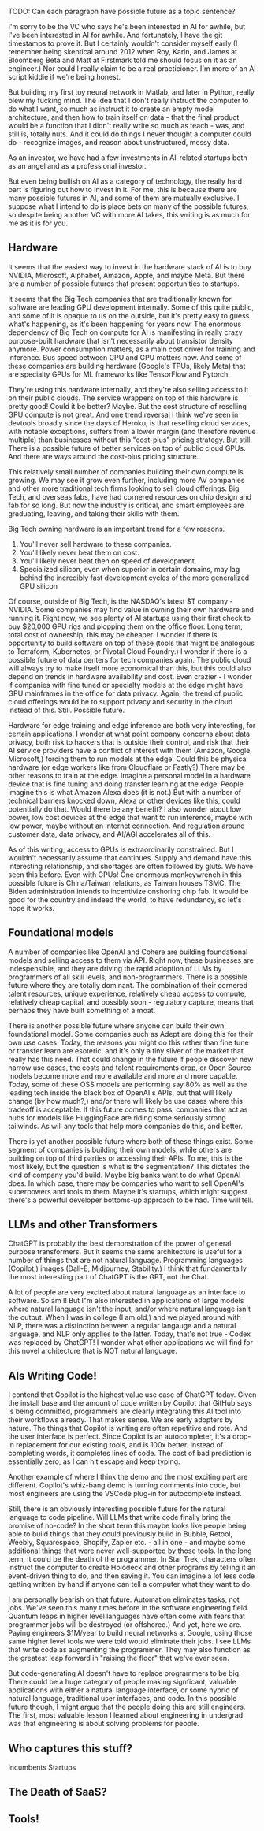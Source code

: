 TODO: Can each paragraph have possible future as a topic sentence?


I'm sorry to be the VC who says he's been interested in AI for awhile, but I've been interested in AI for awhile. And fortunately, I have the git timestamps to prove it. But I certainly wouldn't consider myself early (I remember being skeptical around 2012 when Roy, Karin, and James at Bloomberg Beta and Matt at Firstmark told me should focus on it as an engineer.) Nor could I really claim to be a real practicioner. I'm more of an AI script kiddie if we're being honest.

But building my first toy neural network in Matlab, and later in Python, really blew my fucking mind. The idea that I don't really instruct the computer to do what I want, so much as instruct it to create an empty model architecture, and then how to train itself on data - that the final product would be a function that I didn't really write so much as teach - was, and still is, totally nuts. And it could do things I never thought a computer could do - recognize images, and reason about unstructured, messy data.

As an investor, we have had a few investments in AI-related startups both as an angel and as a professional investor.

But even being bullish on AI as a category of technology, the really hard part is figuring out how to invest in it. For me, this is because there are many possible futures in AI, and some of them are mutually exclusive. I suppose what I intend to do is place bets on many of the possible futures, so despite being another VC with more AI takes, this writing is as much for me as it is for you.

Hardware
---
It seems that the easiest way to invest in the hardware stack of AI is to buy NVIDIA, Microsoft, Alphabet, Amazon, Apple, and maybe Meta. But there are a number of possible futures that present opportunities to startups.

It seems that the Big Tech companies that are traditionally known for software are leading GPU development internally. Some of this quite public, and some of it is opaque to us on the outside, but it's pretty easy to guess what's happening, as it's been happening for years now. The enormous dependency of Big Tech on compute for AI is manifesting in really crazy purpose-built hardware that isn't necessarily about transistor density anymore. Power consumption matters, as a main cost driver for training and inference. Bus speed between CPU and GPU matters now. And some of these companies are building hardware (Google's TPUs, likely Meta) that are specialty GPUs for ML frameworks like TensorFlow and Pytorch.

They're using this hardware internally, and they're also selling access to it on their public clouds. The service wrappers on top of this hardware is pretty good! Could it be better? Maybe. But the cost structure of reselling GPU compute is not great. And one trend reversal I think we've seen in devtools broadly since the days of Heroku, is that reselling cloud services, with notable exceptions, suffers from a lower margin (and therefore revenue multiple) than businesses without this "cost-plus" pricing strategy. But still. There is a possible future of better services on top of public cloud GPUs. And there are ways around the cost-plus pricing structure.

This relatively small number of companies building their own compute is growing. We may see it grow even further, including more AV companies and other more traditional tech firms looking to sell cloud offerings. Big Tech, and overseas fabs, have had cornered resources on chip design and fab for so long. But now the industry is critical, and smart employees are graduating, leaving, and taking their skills with them.

Big Tech owning hardware is an important trend for a few reasons.
1. You'll never sell hardware to these companies.
1. You'll likely never beat them on cost.
1. You'll likely never beat then on speed of development.
1. Specialized silicon, even when superior in certain domains, may lag behind the incredibly fast development cycles of the more generalized GPU silicon

Of course, outside of Big Tech, is the NASDAQ's latest $T company - NVIDIA. Some companies may find value in owning their own hardware and running it. Right now, we see plenty of AI startups using their first check to buy $20,000 GPU rigs and plopping them on the office floor. Long term, total cost of ownership, this may be cheaper. I wonder if there is opportunity to build software on top of these (tools that might be analogous to Terraform, Kubernetes, or Pivotal Cloud Foundry.) I wonder if there is a possible future of data centers for tech companies again. The public cloud will always try to make itself more economical than this, but this could also depend on trends in hardware availability and cost. Even crazier - I wonder if companies with fine tuned or specialty models at the edge might have GPU mainframes in the office for data privacy. Again, the trend of public cloud offerings would be to support privacy and security in the cloud instead of this. Still. Possible future.

Hardware for edge training and edge inference are both very interesting, for certain applications. I wonder at what point company concerns about data privacy, both risk to hackers that is outside their control, and risk that their AI service providers have a conflict of interest with them (Amazon, Google, Microsoft,) forcing them to run models at the edge. Could this be physical hardware (or edge workers like from Cloudflare or Fastly?) There may be other reasons to train at the edge. Imagine a personal model in a hardware device that is fine tuning and doing transfer learning at the edge. People imagine this is what Amazon Alexa does (it is not.) But with a number of technical barriers knocked down, Alexa or other devices like this, could potentially do that. Would there be any benefit? I also wonder about low power, low cost devices at the edge that want to run inference, maybe with low power, maybe without an internet connection. And regulation around customer data, data privacy, and AI/AGI accelerates all of this.

As of this writing, access to GPUs is extraordinarily constrained. But I wouldn't necessarily assume that continues. Supply and demand have this interesting relationship, and shortages are often followed by gluts. We have seen this before. Even with GPUs! One enormous monkeywrench in this possible future is China/Taiwan relations, as Taiwan houses TSMC. The Biden administration intends to incentivize onshoring chip fab. It would be good for the country and indeed the world, to have redundancy, so let's hope it works.

Foundational models
---
A number of companies like OpenAI and Cohere are building foundational models and selling access to them via API. Right now, these businesses are indespensible, and they are driving the rapid adoption of LLMs by programmers of all skill levels, and non-programmers. There is a possible future where they are totally dominant. The combination of their cornered talent resources, unique experience, relatively cheap access to compute, relatively cheap capital, and possibly soon - regulatory capture, means that perhaps they have built something of a moat.

There is another possible future where anyone can build their own foundational model. Some companies such as Adept are doing this for their own use cases. Today, the reasons you might do this rather than fine tune or transfer learn are esoteric, and it's only a tiny sliver of the market that really has this need. That could change in the future if people discover new narrow use cases, the costs and talent requirements drop, or Open Source models become more and more available and more and more capable. Today, some of these OSS models are performing say 80% as well as the leading tech inside the black box of OpenAI's APIs, but that will likely change (by how much?,) and/or there will likely be use cases where this tradeoff is acceptable. If this future comes to pass, companies that act as hubs for models like HuggingFace are riding some seriously strong tailwinds. As will any tools that help more companies do this, and better.

There is yet another possible future where both of these things exist. Some segment of companies is building their own models, while others are building on top of third parties or accessing their APIs. To me, this is the most likely, but the question is what is the segmentation? This dictates the kind of company you'd build. Maybe big banks want to do what OpenAI does. In which case, there may be companies who want to sell OpenAI's superpowers and tools to them. Maybe it's startups, which might suggest there's a powerful developer bottoms-up approach to be had. Time will tell.

LLMs and other Transformers
---
ChatGPT is probably the best demonstration of the power of general purpose transformers. But it seems the same architecture is useful for a number of things that are not natural language. Programming languages (Copilot,) images (Dall-E, Midjourney, Stability.) I think that fundamentally the most interesting part of ChatGPT is the GPT, not the Chat.

A lot of people are very excited about natural language as an interface to software. So am I! But I"m also interested in applications of large models where natural language isn't the input, and/or where natural language isn't the output. When I was in college (I am old,) and we played around with NLP, there was a distinction between a regular langauge and a natural language, and NLP only applies to the latter. Today, that's not true - Codex was replaced by ChatGPT! I wonder what other applications we will find for this novel architecture that is NOT natural language.

AIs Writing Code!
---
I contend that Copilot is the highest value use case of ChatGPT today. Given the install base and the amount of code written by Copilot that GitHub says is being committed, programmers are clearly integrating this AI tool into their workflows already. That makes sense. We are early adopters by nature. The things that Copilot is writing are often repetitive and rote. And the user interface is perfect. Since Copilot is an autocompleter, it's a drop-in replacement for our existing tools, and is 100x better. Instead of completing words, it completes lines of code. The cost of bad prediction is essentially zero, as I can hit escape and keep typing.

Another example of where I think the demo and the most exciting part are different. Copilot's whiz-bang demo is turning comments into code, but most engineers are using the VSCode plug-in for autocomplete instead.

Still, there is an obviously interesting possible future for the natural language to code pipeline. Will LLMs that write code finally bring the promise of no-code? In the short term this maybe looks like people being able to build things that they could previously build in Bubble, Retool, Weebly, Squarespace, Shopify, Zapier etc. - all in one - and maybe some additional things that were never well-supported by those tools. In the long term, it could be the death of the programmer. In Star Trek, characters often instruct the computer to create Holodeck and other programs by telling it an event-driven thing to do, and then saving it. You can imagine a lot less code getting written by hand if anyone can tell a computer what they want to do.

I am personally bearish on that future. Automation eliminates tasks, not jobs. We've seen this many times before in the software engineering field. Quantum leaps in higher level languages have often come with fears that programmer jobs will be destroyed (or offshored.) And yet, here we are. Paying engineers $1M/year to build neural networks at Google, using those same higher level tools we were told would eliminate their jobs. I see LLMs that write code as augmenting the programmer. They may also function as the greatest leap forward in "raising the floor" that we've ever seen.

But code-generating AI doesn't have to replace programmers to be big. There could be a huge category of people making signficant, valuable applications with either a natural language interface, or some hybrid of natural language, traditional user interfaces, and code. In this possible future though, I might argue that the people doing this are still engineers. The first, most valuable lesson I learned about engineering in undergrad was that engineering is about solving problems for people.

Who captures this stuff?
---
Incumbents
Startups

The Death of SaaS?
---

Tools!
---
